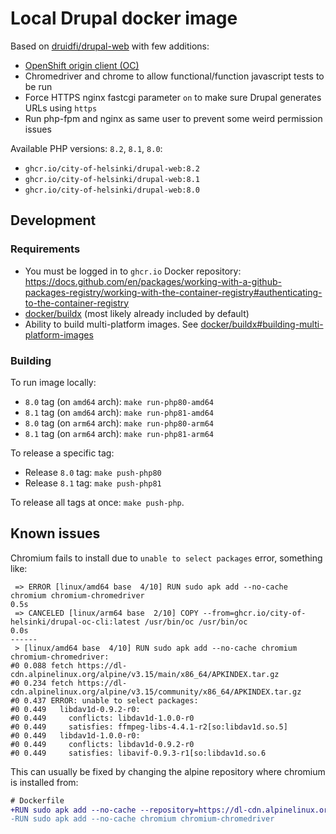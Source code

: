 # Local Drupal docker image

Based on [druidfi/drupal-web](https://github.com/druidfi/docker-images) with few additions:

- [OpenShift origin client (OC)](/local/oc)
- Chromedriver and chrome to allow functional/function javascript tests to be run
- Force HTTPS nginx fastcgi parameter `on` to make sure Drupal generates URLs using `https`
- Run php-fpm and nginx as same user to prevent some weird permission issues

Available PHP versions: `8.2`, `8.1`, `8.0`:

- `ghcr.io/city-of-helsinki/drupal-web:8.2`
- `ghcr.io/city-of-helsinki/drupal-web:8.1`
- `ghcr.io/city-of-helsinki/drupal-web:8.0`

## Development

### Requirements

- You must be logged in to `ghcr.io` Docker repository: https://docs.github.com/en/packages/working-with-a-github-packages-registry/working-with-the-container-registry#authenticating-to-the-container-registry
- [docker/buildx](https://github.com/docker/buildx) (most likely already included by default)
- Ability to build multi-platform images. See [docker/buildx#building-multi-platform-images](https://github.com/docker/buildx#building-multi-platform-images)

### Building

To run image locally:

- `8.0` tag (on `amd64` arch): `make run-php80-amd64`
- `8.1` tag (on `amd64` arch): `make run-php81-amd64`
- `8.0` tag (on `arm64` arch): `make run-php80-arm64`
- `8.1` tag (on `arm64` arch): `make run-php81-arm64`

To release a specific tag:

- Release `8.0` tag: `make push-php80`
- Release `8.1` tag: `make push-php81`

To release all tags at once: `make push-php`.

## Known issues

Chromium fails to install due to `unable to select packages` error, something like:

```
 => ERROR [linux/amd64 base  4/10] RUN sudo apk add --no-cache chromium chromium-chromedriver                                                                                                                                                          0.5s
 => CANCELED [linux/arm64 base  2/10] COPY --from=ghcr.io/city-of-helsinki/drupal-oc-cli:latest /usr/bin/oc /usr/bin/oc                                                                                                                                0.0s
------
 > [linux/amd64 base  4/10] RUN sudo apk add --no-cache chromium chromium-chromedriver:
#0 0.088 fetch https://dl-cdn.alpinelinux.org/alpine/v3.15/main/x86_64/APKINDEX.tar.gz
#0 0.234 fetch https://dl-cdn.alpinelinux.org/alpine/v3.15/community/x86_64/APKINDEX.tar.gz
#0 0.437 ERROR: unable to select packages:
#0 0.449   libdav1d-0.9.2-r0:
#0 0.449     conflicts: libdav1d-1.0.0-r0
#0 0.449     satisfies: ffmpeg-libs-4.4.1-r2[so:libdav1d.so.5]
#0 0.449   libdav1d-1.0.0-r0:
#0 0.449     conflicts: libdav1d-0.9.2-r0
#0 0.449     satisfies: libavif-0.9.3-r1[so:libdav1d.so.6
```

This can usually be fixed by changing the alpine repository where chromium is installed from:

```diff
# Dockerfile
+RUN sudo apk add --no-cache --repository=https://dl-cdn.alpinelinux.org/alpine/edge/community chromium chromium-chromedriver
-RUN sudo apk add --no-cache chromium chromium-chromedriver
```
